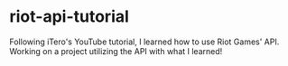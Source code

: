 # riot-api-tutorial
Following iTero's YouTube tutorial, I learned how to use Riot Games' API. Working on a project utilizing the API with what I learned!
